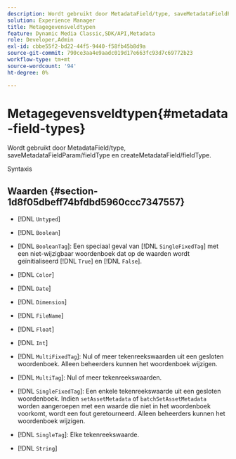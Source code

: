 ```yaml
---
description: Wordt gebruikt door MetadataField/type, saveMetadataFieldParam/fieldType en createMetadataField/fieldType.
solution: Experience Manager
title: Metagegevensveldtypen
feature: Dynamic Media Classic,SDK/API,Metadata
role: Developer,Admin
exl-id: cbbe55f2-bd22-44f5-9440-f58fb45b8d9a
source-git-commit: 790ce3aa4e9aadc019d17e663fc93d7c69772b23
workflow-type: tm+mt
source-wordcount: '94'
ht-degree: 0%

---
```


# Metagegevensveldtypen{#metadata-field-types}

Wordt gebruikt door MetadataField/type, saveMetadataFieldParam/fieldType en createMetadataField/fieldType.

Syntaxis

## Waarden {#section-1d8f05dbeff74bfdbd5960ccc7347557}

* [!DNL `Untyped`]
* [!DNL `Boolean`]
* [!DNL `BooleanTag`]: Een speciaal geval van [!DNL `SingleFixedTag`] met een niet-wijzigbaar woordenboek dat op de waarden wordt geïnitialiseerd [!DNL `True`] en [!DNL `False`].

* [!DNL `Color`]
* [!DNL `Date`]
* [!DNL `Dimension`]
* [!DNL `FileName`]
* [!DNL `Float`]
* [!DNL `Int`]
* [!DNL `MultiFixedTag`]: Nul of meer tekenreekswaarden uit een gesloten woordenboek. Alleen beheerders kunnen het woordenboek wijzigen.
* [!DNL `MultiTag`]: Nul of meer tekenreekswaarden.
* [!DNL `SingleFixedTag`]: Een enkele tekenreekswaarde uit een gesloten woordenboek. Indien `setAssetMetadata` of `batchSetAssetMetadata` worden aangeroepen met een waarde die niet in het woordenboek voorkomt, wordt een fout geretourneerd. Alleen beheerders kunnen het woordenboek wijzigen.

* [!DNL `SingleTag`]: Elke tekenreekswaarde.
* [!DNL `String`]
